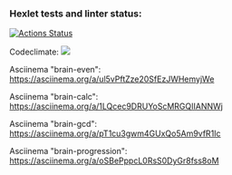### Hexlet tests and linter status:

[![Actions Status](https://github.com/Lasterius/frontend-project-44/workflows/hexlet-check/badge.svg)](https://github.com/Lasterius/frontend-project-44/actions)

Codeclimate:
<a href="https://codeclimate.com/github/Lasterius/frontend-project-44/maintainability"><img src="https://api.codeclimate.com/v1/badges/3117e6c7dce9741a0591/maintainability" /></a>

Asciinema "brain-even":
https://asciinema.org/a/ul5vPftZze20SfEzJWHemyjWe

Asciinema "brain-calc":
https://asciinema.org/a/1LQcec9DRUYoScMRGQIIANNWj

Asciinema "brain-gcd":
https://asciinema.org/a/pT1cu3gwm4GUxQo5Am9vfR1Ic

Asciinema "brain-progression":
https://asciinema.org/a/oSBePppcL0RsS0DyGr8fss8oM
